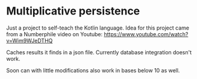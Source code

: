 # Multiplicative persistence

Just a project to self-teach the Kotlin language.
Idea for this project came from a Numberphile video on Youtube: https://www.youtube.com/watch?v=Wim9WJeDTHQ

Caches results it finds in a json file.
Currently database integration doesn't work.

Soon can with little modifications also work in bases below 10 as well.
